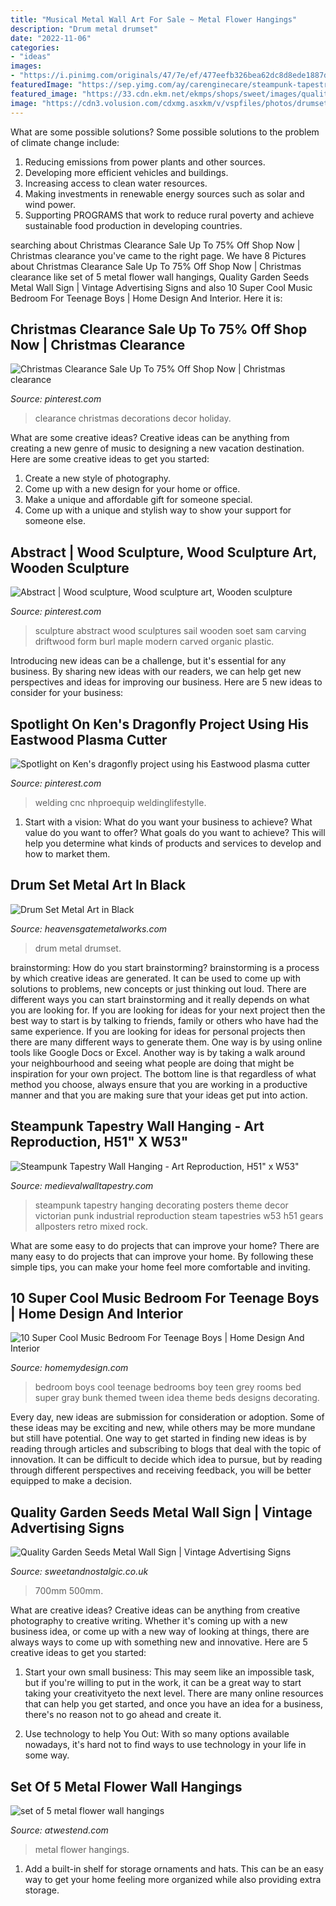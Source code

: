 ```yaml
---
title: "Musical Metal Wall Art For Sale ~ Metal Flower Hangings"
description: "Drum metal drumset"
date: "2022-11-06"
categories:
- "ideas"
images:
- "https://i.pinimg.com/originals/47/7e/ef/477eefb326bea62dc8d8ede1887d0ab1.jpg"
featuredImage: "https://sep.yimg.com/ay/carenginecare/steampunk-tapestry-wall-hanging-art-reproduction-53-x-51-8.gif"
featured_image: "https://33.cdn.ekm.net/ekmps/shops/sweet/images/quality-garden-seeds-metal-wall-sign-4-sizes--sign-size-jumbo-500mm-x-700mm-9408-p.jpg?v=522021-144838"
image: "https://cdn3.volusion.com/cdxmg.asxkm/v/vspfiles/photos/drumset-2.jpg"
---
```



What are some possible solutions?
Some possible solutions to the problem of climate change include:
1. Reducing emissions from power plants and other sources. 
2. Developing more efficient vehicles and buildings. 
3. Increasing access to clean water resources. 
4. Making investments in renewable energy sources such as solar and wind power. 
5. Supporting PROGRAMS that work to reduce rural poverty and achieve sustainable food production in developing countries.

	

		
searching about Christmas Clearance Sale Up To 75% Off Shop Now | Christmas clearance you've came to the right page. We have 8 Pictures about Christmas Clearance Sale Up To 75% Off Shop Now | Christmas clearance like set of 5 metal flower wall hangings, Quality Garden Seeds Metal Wall Sign | Vintage Advertising Signs and also 10 Super Cool Music Bedroom For Teenage Boys | Home Design And Interior. Here it is:
		
    
## Christmas Clearance Sale Up To 75% Off Shop Now | Christmas Clearance

<img loading=lazy src="https://i.pinimg.com/736x/d1/bb/2f/d1bb2f346b9cd5fa2bf2ef959d8c403e.jpg" onerror="this.onerror=null;this.src='https://tse1.mm.bing.net/th?id=OIP.A4CifVtwoMXcu-i928hnaQHaE6&amp;pid=15.1';" alt="Christmas Clearance Sale Up To 75% Off Shop Now | Christmas clearance">

_Source: pinterest.com_

>clearance christmas decorations decor holiday. 

	

What are some creative ideas?
Creative ideas can be anything from creating a new genre of music to designing a new vacation destination. Here are some creative ideas to get you started: 
1. Create a new style of photography.
2. Come up with a new design for your home or office.
3. Make a unique and affordable gift for someone special.
4. Come up with a unique and stylish way to show your support for someone else.

    
## Abstract | Wood Sculpture, Wood Sculpture Art, Wooden Sculpture

<img loading=lazy src="https://i.pinimg.com/originals/47/7e/ef/477eefb326bea62dc8d8ede1887d0ab1.jpg" onerror="this.onerror=null;this.src='https://tse3.mm.bing.net/th?id=OIP.QL_2djR1oZ9P1UlfiFkgXAHaNP&amp;pid=15.1';" alt="Abstract | Wood sculpture, Wood sculpture art, Wooden sculpture">

_Source: pinterest.com_

>sculpture abstract wood sculptures sail wooden soet sam carving driftwood form burl maple modern carved organic plastic. 

	

Introducing new ideas can be a challenge, but it's essential for any business. By sharing new ideas with our readers, we can help get new perspectives and ideas for improving our business. Here are 5 new ideas to consider for your business: 

    
## Spotlight On Ken&#039;s Dragonfly Project Using His Eastwood Plasma Cutter

<img loading=lazy src="https://i.pinimg.com/originals/ae/98/16/ae98165ce52b2a9285c9b0f9956f3456.jpg" onerror="this.onerror=null;this.src='https://tse2.mm.bing.net/th?id=OIP.gnMoQREbhoJ5260ZUcZYGAHaJ4&amp;pid=15.1';" alt="Spotlight on Ken&#039;s dragonfly project using his Eastwood plasma cutter">

_Source: pinterest.com_

>welding cnc nhproequip weldinglifestylle. 

	

1. Start with a vision: What do you want your business to achieve? What value do you want to offer? What goals do you want to achieve? This will help you determine what kinds of products and services to develop and how to market them.

    
## Drum Set Metal Art In Black

<img loading=lazy src="https://cdn3.volusion.com/cdxmg.asxkm/v/vspfiles/photos/drumset-2.jpg" onerror="this.onerror=null;this.src='https://tse1.mm.bing.net/th?id=OIP.V9ySb9CPZV0NkzJS9hfjGAHaE8&amp;pid=15.1';" alt="Drum Set Metal Art in Black">

_Source: heavensgatemetalworks.com_

>drum metal drumset. 

	

brainstorming: How do you start brainstorming?
brainstorming is a process by which creative ideas are generated. It can be used to come up with solutions to problems, new concepts or just thinking out loud. There are different ways you can start brainstorming and it really depends on what you are looking for. If you are looking for ideas for your next project then the best way to start is by talking to friends, family or others who have had the same experience. If you are looking for ideas for personal projects then there are many different ways to generate them. One way is by using online tools like Google Docs or Excel. Another way is by taking a walk around your neighbourhood and seeing what people are doing that might be inspiration for your own project. The bottom line is that regardless of what method you choose, always ensure that you are working in a productive manner and that you are making sure that your ideas get put into action.

    
## Steampunk Tapestry Wall Hanging - Art Reproduction, H51&quot; X W53&quot;

<img loading=lazy src="https://sep.yimg.com/ay/carenginecare/steampunk-tapestry-wall-hanging-art-reproduction-53-x-51-8.gif" onerror="this.onerror=null;this.src='https://tse2.mm.bing.net/th?id=OIP.stoG3yM0AqCcYotBn4I5ygHaGt&amp;pid=15.1';" alt="Steampunk Tapestry Wall Hanging - Art Reproduction, H51&quot; x W53&quot;">

_Source: medievalwalltapestry.com_

>steampunk tapestry hanging decorating posters theme decor victorian punk industrial reproduction steam tapestries w53 h51 gears allposters retro mixed rock. 

	

What are some easy to do projects that can improve your home?
There are many easy to do projects that can improve your home. By following these simple tips, you can make your home feel more comfortable and inviting.

    
## 10 Super Cool Music Bedroom For Teenage Boys | Home Design And Interior

<img loading=lazy src="http://homemydesign.com/wp-content/uploads/2016/03/grey-music-bedroom-themed.jpg" onerror="this.onerror=null;this.src='https://tse3.mm.bing.net/th?id=OIP.N8SrSOVuAeIwiRIf1NAzdwHaLH&amp;pid=15.1';" alt="10 Super Cool Music Bedroom For Teenage Boys | Home Design And Interior">

_Source: homemydesign.com_

>bedroom boys cool teenage bedrooms boy teen grey rooms bed super gray bunk themed tween idea theme beds designs decorating. 

	

Every day, new ideas are submission for consideration or adoption. Some of these ideas may be exciting and new, while others may be more mundane but still have potential. One way to get started in finding new ideas is by reading through articles and subscribing to blogs that deal with the topic of innovation. It can be difficult to decide which idea to pursue, but by reading through different perspectives and receiving feedback, you will be better equipped to make a decision.

    
## Quality Garden Seeds Metal Wall Sign | Vintage Advertising Signs

<img loading=lazy src="https://33.cdn.ekm.net/ekmps/shops/sweet/images/quality-garden-seeds-metal-wall-sign-4-sizes--sign-size-jumbo-500mm-x-700mm-9408-p.jpg?v=522021-144838" onerror="this.onerror=null;this.src='https://tse3.mm.bing.net/th?id=OIP.p_mIqA4WXlrdELwp69a-KAHaJ4&amp;pid=15.1';" alt="Quality Garden Seeds Metal Wall Sign | Vintage Advertising Signs">

_Source: sweetandnostalgic.co.uk_

>700mm 500mm. 

	

What are creative ideas?
Creative ideas can be anything from creative photography to creative writing. Whether it's coming up with a new business idea, or come up with a new way of looking at things, there are always ways to come up with something new and innovative. Here are 5 creative ideas to get you started: 
1) Start your own small business: This may seem like an impossible task, but if you're willing to put in the work, it can be a great way to start taking your creativityeto the next level. There are many online resources that can help you get started, and once you have an idea for a business, there's no reason not to go ahead and create it. 

2) Use technology to help You Out: With so many options available nowadays, it's hard not to find ways to use technology in your life in some way.

    
## Set Of 5 Metal Flower Wall Hangings

<img loading=lazy src="http://www.atwestend.com/Images/CMN1125-1.jpg?resizeid=4&amp;resizeh=0&amp;resizew=1200" onerror="this.onerror=null;this.src='https://tse3.mm.bing.net/th?id=OIP.lKPWBWpF5WsY7h7OjhQ7oAHaLH&amp;pid=15.1';" alt="set of 5 metal flower wall hangings">

_Source: atwestend.com_

>metal flower hangings. 

	

1. Add a built-in shelf for storage ornaments and hats. This can be an easy way to get your home feeling more organized while also providing extra storage.

